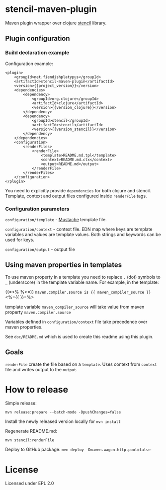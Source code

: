 # stencil-maven-plugin

Maven plugin wrapper over clojure [stencil](https://github.com/davidsantiago/stencil) library.

## Plugin configuration

### Build declaration example
Configuration example:
```
<plugin>
    <groupId>net.fiendishplatypus</groupId>
    <artifactId>stencil-maven-plugin</artifactId>
    <version>{{project_version}}</version>
    <dependencies>
        <dependency>
            <groupId>org.clojure</groupId>
            <artifactId>clojure</artifactId>
            <version>{{version_clojure}}</version>
        </dependency>
        <dependency>
            <groupId>stencil</groupId>
            <artifactId>stencil</artifactId>
            <version>{{version_stencil}}</version>
        </dependency>
    </dependencies>
    <configuration>
        <renderFiles>
            <renderFile>
                <template>README.md.tpl</template>
                <context>README.md.ctx</context>
                <output>README.md</output>
            </renderFile>
        </renderFiles>
    </configuration>
</plugin>
```
You need to explicitly provide `dependencies` for both clojure and stencil.
Template, context and output files configured inside `renderFile` tags.

### Configuration parameters

`configuration/template` - [Mustache](https://mustache.github.io/) template file.

`configuration/context` - context file. EDN map where keys are template variables
and values are template values. Both strings and keywords can be used for keys.

`configuration/output` - output file

## Using maven properties in templates

To use maven property in a template you need to replace `.` (dot) symbols to `_`
(underscore) in the template variable name. For example, in the template:

{{=<% %>=}}
`maven.compiler.source is {{ maven_compiler_source }}`
<%={{ }}=%>

template variable `maven_compiler_source` will take value from maven property `maven.compiler.source`

Variables defined in `configuration/context` file take precedence over maven properties.

See `doc/README.md` which is used to create this readme using this plugin. 

## Goals

`renderFile` create the file based on a `template`. Uses context from `context`
file and writes output to the `output`.

# How to release
Simple release: 

`mvn release:prepare --batch-mode -DpushChanges=false`

Install the newly released version locally for 
`mvn install`

Regenerate README.md:

`mvn stencil:renderFile`

Deploy to GitHub package:
`mvn deploy -Dmaven.wagon.http.pool=false `

# License

Licensed under EPL 2.0